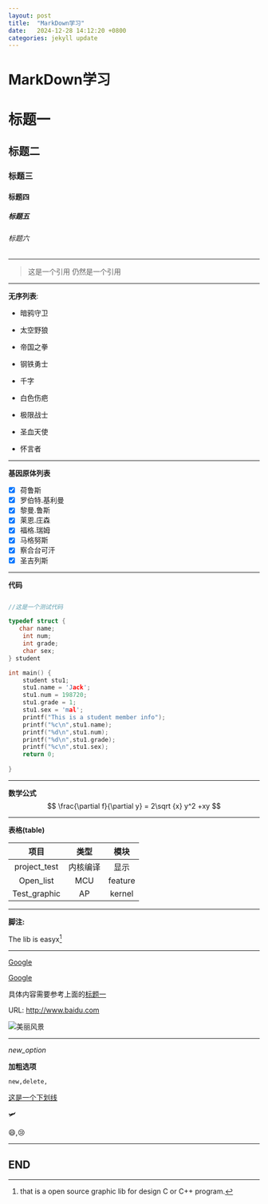 ```yaml
---
layout: post
title:  "MarkDown学习"
date:   2024-12-28 14:12:20 +0800
categories: jekyll update
---
```






# **MarkDown学习**

# 标题一



## 标题二
### 标题三
#### 标题四

##### 标题五

###### 标题六

---

> 这是一个引用
> 仍然是一个引用



---

**无序列表**:

- 暗鸦守卫

- 太空野狼 

- 帝国之拳

- 钢铁勇士

- 千字

- 白色伤疤

- 极限战士

- 圣血天使 

*  怀言者

---

**基因原体列表**

- [x] 荷鲁斯
- [x] 罗伯特.基利曼
- [x] 黎曼.鲁斯
- [x] 莱恩.庄森
- [x] 福格.瑞姆
- [x] 马格努斯
- [x] 察合台可汗
- [x] 圣吉列斯

---

**代码**

````c++

//这是一个测试代码

typedef struct {
   char name;
    int num;
    int grade;
    char sex;
} student

int main() {
    student stu1;
    stu1.name = 'Jack';
    stu1.num = 198720;
    stu1.grade = 1;
    stu1.sex = 'mal';
    printf("This is a student member info");
    printf("%c\n",stu1.name);
    printf("%d\n",stu1.num);
    printf("%d\n",stu1.grade);
    printf("%c\n",stu1.sex);
    return 0;
    
}
````

---

**数学公式**
$$
\frac{\partial f}{\partial y} = 2\sqrt {x} y^2 +xy
$$

---

**表格(table)**

| 项目                  | 类型 | 模块 |
|:---:|:--:|:----:|
|project_test|内核编译|显示|
| Open_list | MCU  | feature |
|Test_graphic|AP|kernel|

---

**脚注:**

The lib is easyx[^easyx]

[^easyx]:that is a open source graphic lib for design C or C++ program.

---

[Google](Google.com"一个世界知名搜索引擎")

[Google][id]

[id]:google.com"一个世界的知名公司"

具体内容需要参考上面的[标题一](#标题一)

URL: http://www.baidu.com

![美丽风景](https://raw.githubusercontent.com/Kalaser/Myminima.github.io/master/Test/sence1.jpg)

---

*new_option*

**加粗选项**

`new,delete,`

<u>这是一个下划线</u>

:small_airplane:

:smile:,:cry:

---

## END












